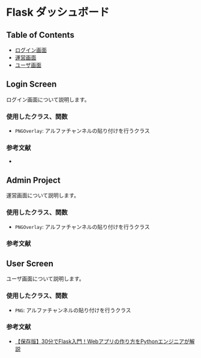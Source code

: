 # Flask ダッシュボード



## Table of Contents

- [ログイン画面](#Login-Screen)
- [運営画面](#Admin-Screen)
- [ユーザ画面](#User-Screen)

## Login Screen
ログイン画面について説明します。
### 使用したクラス、関数
- `PNGOverlay`: アルファチャンネルの貼り付けを行うクラス

### 参考文献

- []()



## Admin Project
運営画面について説明します。
### 使用したクラス、関数

- `PNGOverlay`: アルファチャンネルの貼り付けを行うクラス


### 参考文献


## User Screen
ユーザ画面について説明します。
### 使用したクラス、関数

- `PNG`: アルファチャンネルの貼り付けを行うクラス


### 参考文献

- [【保存版】30分でFlask入門！Webアプリの作り方をPythonエンジニアが解説](https://tech-diary.net/flask-introduction/)